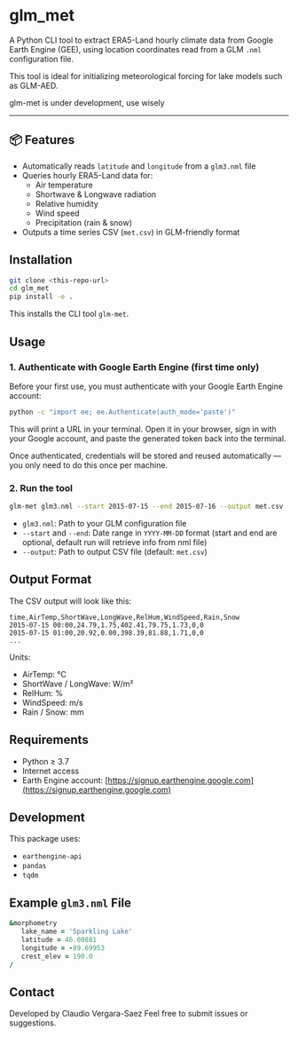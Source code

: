 # glm_met

A Python CLI tool to extract ERA5-Land hourly climate data from Google Earth Engine (GEE), using location coordinates read from a GLM `.nml` configuration file.

This tool is ideal for initializing meteorological forcing for lake models such as GLM-AED.

glm-met is under development, use wisely 

---

## 📦 Features

- Automatically reads `latitude` and `longitude` from a `glm3.nml` file
- Queries hourly ERA5-Land data for:
  - Air temperature  
  - Shortwave & Longwave radiation  
  - Relative humidity  
  - Wind speed  
  - Precipitation (rain & snow)
- Outputs a time series CSV (`met.csv`) in GLM-friendly format

## Installation

```bash
git clone <this-repo-url>
cd glm_met
pip install -e .
```

This installs the CLI tool `glm-met`.

## Usage

### 1. Authenticate with Google Earth Engine (first time only)

Before your first use, you must authenticate with your Google Earth Engine account:

```bash
python -c "import ee; ee.Authenticate(auth_mode='paste')"
```

This will print a URL in your terminal. Open it in your browser, sign in with your Google account, and paste the generated token back into the terminal.

Once authenticated, credentials will be stored and reused automatically — you only need to do this once per machine.

### 2. Run the tool

```bash
glm-met glm3.nml --start 2015-07-15 --end 2015-07-16 --output met.csv
```

- `glm3.nml`: Path to your GLM configuration file  
- `--start` and `--end`: Date range in `YYYY-MM-DD` format  (start and end are optional, default run will retrieve info from nml file)
- `--output`: Path to output CSV file (default: `met.csv`)

## Output Format

The CSV output will look like this:

```
time,AirTemp,ShortWave,LongWave,RelHum,WindSpeed,Rain,Snow
2015-07-15 00:00,24.79,1.75,402.41,79.75,1.73,0,0
2015-07-15 01:00,20.92,0.00,398.39,81.88,1.71,0,0
...
```

Units:
- AirTemp: °C  
- ShortWave / LongWave: W/m²  
- RelHum: %  
- WindSpeed: m/s  
- Rain / Snow: mm

## Requirements

- Python ≥ 3.7  
- Internet access  
- Earth Engine account: [https://signup.earthengine.google.com](https://signup.earthengine.google.com)

## Development

This package uses:

- `earthengine-api`  
- `pandas`  
- `tqdm`

## Example `glm3.nml` File

```fortran
&morphometry
   lake_name = 'Sparkling Lake'
   latitude = 46.00881
   longitude = -89.69953
   crest_elev = 190.0
/
```

## Contact

Developed by Claudio Vergara-Saez 
Feel free to submit issues or suggestions.
